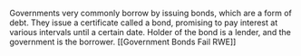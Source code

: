 Governments very commonly borrow by issuing bonds, which are a form of debt. They issue a certificate called a bond, promising to pay interest at various intervals until a certain date. Holder of the bond is a lender, and the government is the borrower.
[[Government Bonds Fail RWE]]